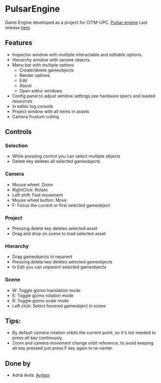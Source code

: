 # PulsarEngine
Game Engine developed as a project for CITM-UPC. 
[Pulsar engine](https://github.com/Avilgor/PulsarEngine)
Last release [here](https://github.com/Avilgor/PulsarEngine/releases)

## Features

* Inspector window with multiple interactable and editable options.
* Hierarchy window with sacene objects.
* Menu bar with multiple options
  * Create/delete gameobjects 
  * Render options
  * Edit
  * About 
  * Open editor windows
* Config panel to adjust window settings,see hardware specs and loaded resources
* In editor log console
* Project window with all items in assets
* Camera frustum culling

## Controls

### Selection
* While pressing control you can select multiple objects
* Delete key deletes all selected gameobjects

### Camera
* Mouse wheel: Zoom
* RightClick: Rotate
* Left shift: Fast movement
* Mouse wheel button: Move
* F: Focus the current or first selected gameobject

### Project
* Pressing delete key deletes selected asset
* Drag and drop on scene to load selected asset

### Hierarchy
* Drag gameobjects to reparent
* Pressing delete key deletes selected gameobjects
* In Edit you can unparent selected gameobjects

### Scene
* W: Toggle gizmo translation mode
* E: Toggle gizmo rotation mode
* R: Toggle gizmo scale mode
* Left click: Select hovered gameobject in scene


## Tips: 
* By default camera rotation orbits the current point, so it's not needed to press alt key continously.
* Zoom and camera movement change orbit reference, to avoid keeping alt key pressed just press F key again to re-center.

## Done by
* Adrià Avila: [Avilgor](https://github.com/Avilgor)

